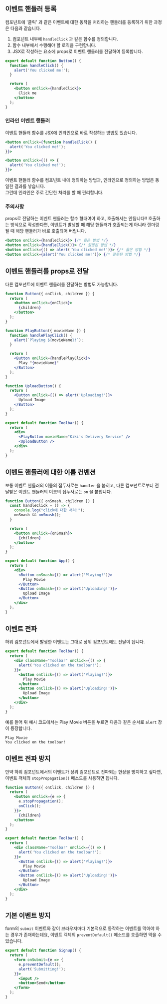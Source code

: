 ## 이벤트 핸들러 등록
컴포넌트에 '클릭' 과 같은 이벤트에 대한 동작을 처리하는 핸들러를 등록하기 위한 과정은 다음과 같습니다.  

1. 컴포넌트 내부에 `handleClick` 과 같은 함수를 정의합니다.  
2. 함수 내부에서 수행해야 할 로직을 구현합니다.  
3. JSX로 작성하는 요소에 props로 이벤트 핸들러를 전달하여 등록합니다.  

```jsx
export default function Button() {
  function handleClick() {
    alert('You clicked me!');
  }

  return (
    <button onClick={handleClick}>
      Click me
    </button>
  );
}
```

### 인라인 이벤트 핸들러
이벤트 핸들러 함수를 JSX에 인라인으로 바로 작성하는 방법도 있습니다.  

```jsx
<button onClick={function handleClick() {
  alert('You clicked me!');
}}>
```

```jsx
<button onClick={() => {
  alert('You clicked me!');
}}>
```

이벤트 핸들러 함수를 컴포넌트 내에 정의하는 방법과, 인라인으로 정의하는 방법은 동일한 결과를 낳습니다.  
그런데 인라인은 주로 간단한 처리를 할 때 편리합니다.  

### 주의사항
props로 전달하는 이벤트 핸들러는 함수 형태여야 하고, 호출해서는 안됩니다!!
호출하는 방식으로 작성한다면, 이벤트가 발생할 때 해당 핸들러가 호출되는게 아니라 렌더링될 때 해당 핸들러가 바로 호출되어 버립니다.  

```jsx
<button onClick={handleClick}> {/* 옳은 방법 */}
<button onClick={handleClick()}> {/* 잘못된 방법 */}
<button onClick={() => alert('You clicked me!')}> {/* 옳은 방법 */}
<button onClick={alert('You clicked me!')}> {/* 잘못된 방법 */}
```

## 이벤트 핸들러를 props로 전달
다른 컴포넌트에 이벤트 핸들러를 전달하는 방법도 가능합니다.  

```jsx
function Button({ onClick, children }) {
  return (
    <button onClick={onClick}>
      {children}
    </button>
  );
}

function PlayButton({ movieName }) {
  function handlePlayClick() {
    alert(`Playing ${movieName}!`);
  }

  return (
    <Button onClick={handlePlayClick}>
      Play "{movieName}"
    </Button>
  );
}

function UploadButton() {
  return (
    <Button onClick={() => alert('Uploading!')}>
      Upload Image
    </Button>
  );
}

export default function Toolbar() {
  return (
    <div>
      <PlayButton movieName="Kiki's Delivery Service" />
      <UploadButton />
    </div>
  );
}
```

## 이벤트 핸들러에 대한 이름 컨벤션
보통 이벤트 핸들러의 이름의 접두사로는 `handler` 을 붙히고, 다른 컴포넌트로부터 전달받은 이벤트 핸들러의 이름의 접두사로는 `on` 을 붙힙니다.  

```jsx
function Button({ onSmash, children }) {
  const handleClick = () => {
    console.log("click에 대한 처리!");
    onSmash && onSmash();
  }

  return (
    <button onClick={onSmash}>
      {children}
    </button>
  );
}

export default function App() {
  return (
    <div>
      <Button onSmash={() => alert('Playing!')}>
        Play Movie
      </Button>
      <Button onSmash={() => alert('Uploading!')}>
        Upload Image
      </Button>
    </div>
  );
}
```

## 이벤트 전파
하위 컴포넌트에서 발생한 이벤트는 그대로 상위 컴포넌트에도 전달이 됩니다.  

```jsx
export default function Toolbar() {
  return (
    <div className="Toolbar" onClick={() => {
      alert('You clicked on the toolbar!');
    }}>
      <button onClick={() => alert('Playing!')}>
        Play Movie
      </button>
      <button onClick={() => alert('Uploading!')}>
        Upload Image
      </button>
    </div>
  );
}
```

예를 들어 위 예시 코드에서는 Play Movie 버튼을 누르면 다음과 같은 순서로 `alert` 창이 등장합니다.  

```
Play Movie
You clicked on the toolbar!
```

## 이벤트 전파 방지
만약 하위 컴포넌트에서의 이벤트가 상위 컴포넌트로 전파되는 현상을 방지하고 싶다면, 이벤트 객체의 `stopPropagation()` 메소드를 사용하면 됩니다.  

```jsx
function Button({ onClick, children }) {
  return (
    <button onClick={e => {
      e.stopPropagation();
      onClick();
    }}>
      {children}
    </button>
  );
}

export default function Toolbar() {
  return (
    <div className="Toolbar" onClick={() => {
      alert('You clicked on the toolbar!');
    }}>
      <Button onClick={() => alert('Playing!')}>
        Play Movie
      </Button>
      <Button onClick={() => alert('Uploading!')}>
        Upload Image
      </Button>
    </div>
  );
}
```

## 기본 이벤트 방지
form의 `submit` 이벤트와 같이 브라우저마다 기본적으로 동작하는 이벤트를 막아야 하는 경우가 존재하는데요, 이벤트 객체의 `preventDefault()` 메소드를 호출하면 막을 수 있습니다.

```jsx
export default function Signup() {
  return (
    <form onSubmit={e => {
      e.preventDefault();
      alert('Submitting!');
    }}>
      <input />
      <button>Send</button>
    </form>
  );
}
```
